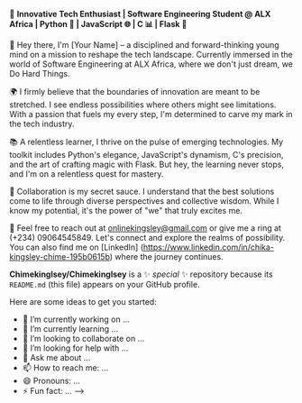 
🚀 **Innovative Tech Enthusiast | Software Engineering Student @ ALX Africa | Python 🐍 | JavaScript 🌐 | C 📊 | Flask 🌟**

👋 Hey there, I'm [Your Name] – a disciplined and forward-thinking young mind on a mission to reshape the tech landscape. Currently immersed in the world of Software Engineering at ALX Africa, where we don't just dream, we Do Hard Things.

🌍 I firmly believe that the boundaries of innovation are meant to be stretched. I see endless possibilities where others might see limitations. With a passion that fuels my every step, I'm determined to carve my mark in the tech industry.

📚 A relentless learner, I thrive on the pulse of emerging technologies. My toolkit includes Python's elegance, JavaScript's dynamism, C's precision, and the art of crafting magic with Flask. But hey, the learning never stops, and I'm on a relentless quest for mastery.

🤝 Collaboration is my secret sauce. I understand that the best solutions come to life through diverse perspectives and collective wisdom. While I know my potential, it's the power of "we" that truly excites me. 

📧 Feel free to reach out at onlinekingsley@gmail.com or give me a ring at (+234) 09064545849. Let's connect and explore the realms of possibility. You can also find me on [LinkedIn] (https://www.linkedin.com/in/chika-kingsley-chime-195b0615b) where the journey continues.

**Chimekinglsey/Chimekinglsey** is a ✨ _special_ ✨ repository because its `README.md` (this file) appears on your GitHub profile.

Here are some ideas to get you started:

- 🔭 I’m currently working on ...
- 🌱 I’m currently learning ...
- 👯 I’m looking to collaborate on ...
- 🤔 I’m looking for help with ...
- 💬 Ask me about ...
- 📫 How to reach me: ...
- 😄 Pronouns: ...
- ⚡ Fun fact: ...
-->
